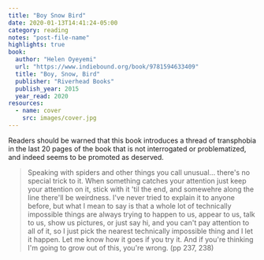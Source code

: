 ```yaml
---
title: "Boy Snow Bird"
date: 2020-01-13T14:41:24-05:00
category: reading
notes: "post-file-name"
highlights: true
book:
  author: "Helen Oyeyemi"
  url: "https://www.indiebound.org/book/9781594633409"
  title: "Boy, Snow, Bird"
  publisher: "Riverhead Books"
  publish_year: 2015
  year_read: 2020
resources:
  - name: cover
    src: images/cover.jpg
---
```


Readers should be warned that this book introduces a thread of transphobia in the last 20 pages of the book that is not interrogated or problematized, and indeed seems to be promoted as deserved.

> Speaking with spiders and other things you call unusual... there's no special trick to it. When something catches your attention just keep your attention on it, stick with it 'til the end, and somewehre along the line there'll be weirdness. I've never tried to explain it to anyone before, but what I mean to say is that a whole lot of technically impossible things are always trying to happen to us, appear to us, talk to us, show us pictures, or just say hi, and you can't pay attention to all of it, so I just pick the nearest technically impossible thing and I let it happen. Let me know how it goes if you try it. And if you're thinking I'm going to grow out of this, you're wrong. (pp 237, 238)
